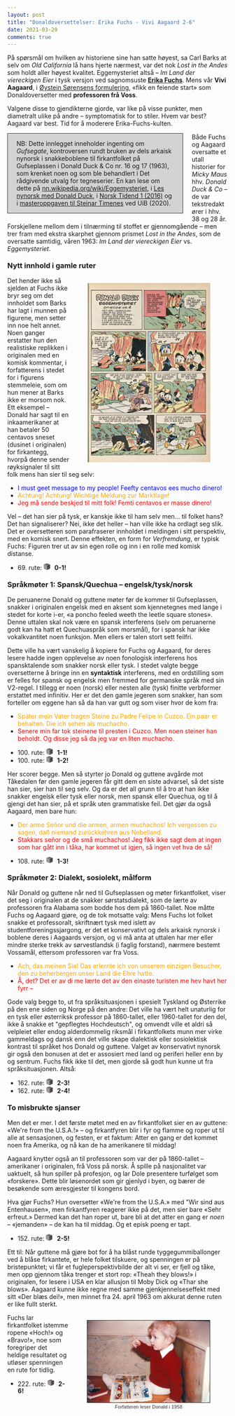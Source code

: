 ```yaml
---
layout: post
title: "Donaldoversettelser: Erika Fuchs - Vivi Aagaard 2-6"
date: 2021-03-29
comments: true
---
```


<style>
h3 {
margin-top: 1.2em;
}
  ol {
  margin-left: 0;
  padding-left: 0;
  margin-top: .4em;
}
ol li {
  display: block;
  margin-bottom: .4em;
  margin-left: 2em;
}
ol li::before {
  display: inline-block;
  content: "(" counter(item) ") ";
  counter-increment: item;
  width: 2em;
  margin-left: -2em;
}
figcaption {
    color: #333;
    text-align: center;
    font-family: Optima, Candara, Calibri, Arial, sans-serif;
    font-size: .8em;
  line-height: 1.2em;
}	
  .zoom:hover {
  -ms-transform: scale(3); /* IE 9 */
  -webkit-transform: scale(3); /* Safari 3-8 */
  transform: scale(2); 
  transform-origin: 100% 0%;
}
  .small {
  font-variant: small-caps;
}
</style>

<div class="ingress">
<p>På spørsmål om hvilken av historiene sine han satte høyest, sa Carl Barks at selv om <i>Old California</i> lå hans hjerte nærmest, var det nok <i>Lost in the Andes</i> som holdt aller høyest kvalitet. Eggemysteriet altså – <i>Im Land der viereckigen Eier</i> i tysk versjon ved sagnomsuste <a href="https://de.wikipedia.org/wiki/Erika_Fuchs"><b>Erika Fuchs</b></a>. Mens vår <b>Vivi Aagaard</b>, i <a href="https://www.oversetterleksikon.no/fra-duckburg-til-andeby-donald-pa-norsk/">Øystein Sørensens formulering</a>, «fikk en feiende start» som Donaldoversetter med <b>professoren frå Voss</b>.</p>
<p>Valgene disse to gjendikterne gjorde, var like på visse punkter, men diametralt ulike på andre – symptomatisk for to stiler. Hvem var best? Aagaard var best. Tid for å moderere Erika-Fuchs-kulten.
</p></div>
<div style="float: left; width: 360px; background-color: lightgray; padding: 0px 20px 0px 20px; margin: 0px 20px 10px 0px; border: #333 1pt solid"><p>NB: Dette innlegget inneholder ingenting om <i>Gufsegate</i>, kontroversen rundt bruken av dels arkaisk nynorsk i snakkeboblene til firkantfolket på Gufseplassen i Donald Duck &#38; Co nr. 16 og 17 (1963), som krenket noen og som ble behandlert i Det rådgivende utvalg for tegneserier. En kan lese om dette på <a href="https://nn.wikipedia.org/wiki/Eggemysteriet">nn.wikipedia.org/wiki/Eggemysteriet</a>, i <a href="https://www.nynorskbok.no/2016/09/16/les-nynorsk-med-donald-duck/">Les nynorsk med Donald Duck</a>, i <a href="https://www.nm.no/app/uploads/2020/03/nt16nr01.pdf">Norsk Tidend 1 (2016)</a> og i <a href="https://bora.uib.no/bora-xmlui/handle/1956/24106">masteroppgaven til Steinar Timenes</a> ved UiB (2020).</p></div>
<p>
Både Fuchs og Aagaard oversatte et utall historier for <i>Micky Maus</i> hhv. <i>Donald Duck &#38; Co</i> – de var tekstredaktører i hhv. 38 og 28 år. Forskjellene mellom dem i tilnærming til stoffet er gjennomgående – men trer fram med ekstra skarphet gjennom prismet  <i>Lost in the Andes</i>, som de oversatte samtidig, våren 1963: <i>Im Land der viereckigen Eier</i> vs. <i>Eggemysteriet</i>.
</p>
<h3>Nytt innhold i gamle ruter
</h3>
<div style="float:right;"><figure class="rightfig"><div class="zoom"><img style="width:280px" src="/pics/egge.jpg"></div></figure></div>
<p>Det hender ikke så sjelden at Fuchs ikke bryr seg om det innholdet som Barks har lagt i munnen på figurene, men setter inn noe helt annet. Noen ganger erstatter hun den realistiske replikken i originalen med en komisk kommentar, i forfatterens i stedet for i figurens stemmeleie, som om hun mener at Barks ikke er morsom nok. Ett eksempel – Donald har sagt til en inkaamerikaner at han betaler 50 centavos sneset (dusinet i originalen) for firkantegg, hvorpå denne sender røyksignaler til sitt folk mens han sier til seg selv:</p>
<ul class="dist"><li><span style="color:blue">I must geet message to my people! Feefty centavos ees mucho dinero!</span>
</li>
<li><span style="color:orange">Achtung! Achtung! Wichtige Meldung zur Marktlage!</span>
</li>
<li><span style="color:red">Jeg må sende beskjed til mitt folk! Femti centavos er masse dinero!</span>
</li>
</ul>
<p>Vel – det han sier på tysk, er kanskje ikke til ham selv men… til folket hans?  Det han signaliserer? Nei, ikke det heller – han ville ikke ha ordlagt seg slik. Det er oversetteren som parafraserer innholdet i meldingen i sitt perspektiv, med en komisk snert. Denne effekten, en form for <i>Verfremdung</i>, er typisk Fuchs: Figuren trer ut av sin egen rolle og inn i en rolle med komisk distanse.</p>
<ul><li>69. rute: <img src="/pics/egg.jpg" width="15px"/><b> &nbsp; 0-1!</b></li>
</ul>
<h3>Språkmøter 1: Spansk/Quechua – engelsk/tysk/norsk
</h3>
<p>
De peruanerne Donald og guttene møter før de kommer til Gufseplassen, snakker i originalen engelsk med en aksent som kjennetegnes med lange i stedet for korte i-er, «a poncho feeled weeth the leetle square stones». Denne uttalen skal nok være en spansk interferens (selv om peruanerne godt kan ha hatt et Quechuaspråk som morsmål), for i spansk har ikke vokalkvantitet noen funksjon. Men ellers er talen stort sett feilfri.
</p>
<p>Dette ville ha vært vanskelig å kopiere for Fuchs og Aagaard, for deres lesere hadde ingen opplevelse av noen fonologisk interferens hos spansktalende som snakker norsk eller tysk. I stedet valgte begge oversetterne å bringe inn en <b>syntaktisk</b> interferens, med en ordstilling som er felles for spansk og engelsk men fremmed for germanske språk med sin V2-regel. I tillegg er noen (norsk) eller nesten alle (tysk) finitte verbformer erstattet med infinitiv. Her er det den gamle jegeren som snakker, han som forteller om eggene han så da han var gutt og som viser hvor de kom fra:
</p>
<ul class="dist"><li><span style="color:orange">Später mein Vater tragen Steine zu Padre Felipe in Cuzco. Ein paar er behalten. Die ich sehen als muchacho.</span>
</li>
<li><span style="color:red">Senere min far tok steinene til presten i Cuzco. Men noen steiner han beholdt. Og disse jeg så da jeg var en liten muchacho.</span>
</li>
</ul>
<ul class="dist"><li>100. rute: 
<img src="/pics/egg.jpg" width="15px"/><b> &nbsp; 1-1!</b>
</li>
<li>100. rute: 
<img src="/pics/egg.jpg" width="15px"/><b> &nbsp; 1-2!</b>
</li></ul>
<p>
Her scorer begge. Men så styrter jo Donald og guttene avgårde mot Tåkedalen før den gamle jegeren får gitt dem en siste advarsel, så det siste han sier, sier han til seg selv. Og da er det all grunn til å tro at han ikke snakker engelsk eller tysk eller norsk, men spansk eller Quechua, og til å gjengi det han sier, på et språk uten grammatiske feil. Det gjør da også Aagaard, men bare hun:
</p>
<ul class="dist"><li><span style="color:orange">Der arme Señor und die armen, armen muchachos! Ich vergessen zu sagen, daß niemand zurückkehren aus Nebelland.</span>
</li>
<li><span style="color:red">Stakkars señor og de små muchachos! Jeg fikk ikke sagt dem at ingen som har gått inn i tåka, har kommet ut igjen, så ingen vet hva de så!</span>
</li>
</ul>
<ul><li>108. rute:
<img src="/pics/egg.jpg" width="15px"/><b> &nbsp; 1-3!</b>
</li></ul>
<h3>Språkmøter 2: Dialekt, sosiolekt, målform</h3>
<p>
Når Donald og guttene når ned til Gufseplassen og møter firkantfolket, viser det seg i originalen at de snakker sørstatsdialekt, som de lærte av professoren fra Alabama som bodde hos dem på 1860-tallet. Noe måtte Fuchs og Aagaard gjøre, og de tok motsatte valg: Mens Fuchs lot folket snakke et professoralt, skriftnært tysk med islett av studentforeningssjargong, er det et konservativt og dels arkaisk nynorsk i boblene deres i Aagaards versjon, og vi må anta at uttalen har mer eller mindre sterke trekk av sørvestlandsk (i faglig forstand), nærmere bestemt Vossamål, ettersom professoren var fra Voss.</p>
<ul class="dist"><li><span style="color:orange">Ach, das meinen Sie! Das erlernte ich von unserem einzigen Besucher, den zu beherbergen unser Land die Ehre hatte.</span>
</li>
<li><span style="color:red">Å, det? Det er av di me lærte det av den einaste turisten me hev havt her fyrr –</span>
</li>
</ul>
<p>Gode valg begge to, ut fra språksituasjonen i spesielt Tyskland og Østerrike på den ene siden og Norge på den andre: Det ville ha vært helt unaturlig for en tysk eller østerriksk professor på 1860-tallet, eller 1960-tallet for den del, ikke å snakke et "gepflegtes Hochdeutsch", og omvendt ville et aldri så velpleiet eller endog alderdommelig riksmål i firkantfolkets munn mer virke gammeldags og dansk enn det ville skape dialektisk eller sosiolektisk kontrast til språket hos Donald og guttene. Valget av konservativt nynorsk gir også den bonusen at det er assosiert med land og periferi heller enn by og sentrum. Fuchs fikk ikke til det, men gjorde så godt hun kunne ut fra språksituasjonen. Altså:
</p>
<ul class="dist"><li>162. rute: 
<img src="/pics/egg.jpg" width="15px"/><b> &nbsp; 2-3!</b>
</li>
<li>162. rute:
<img src="/pics/egg.jpg" width="15px"/><b> &nbsp; 2-4!</b>
</li></ul>
<h3>To misbrukte sjanser</h3>
<p>
Men det er mer. I det første møtet med en av firkantfolket sier en av guttene: «We're from the U.S.A.!» – og firkantfyren blir i fyr og flamme og roper ut til alle at sensasjonen, og festen, er et faktum: Atter en gang er det kommet noen fra Amerika, og nå kan de ha amerikanere til middag!
</p>
<p>Aagaard knytter også an til professoren som var der på 1860-tallet – amerikaner i originalen, frå Voss på norsk. Å spille på nasjonalitet var uaktuelt, så hun spiller på profesjon, og lar Dole presentere turfølget som «forskere». Dette blir løsenordet som gir gjenlyd i byen, og bærer de besøkende som æresgjester til kongens bord.</p>
<p>Hva gjør Fuchs? Hun oversetter «We're from the U.S.A.» med "Wir sind aus Entenhausen», men firkantfyren reagerer ikke på det, men sier bare «Sehr erfreut.» Dermed kan det han roper ut, bare bli at det atter en gang er <i>noen</i> – «jemanden» – de kan ha til middag. Og et episk poeng er tapt.</p>
<ul><li>152. rute: 
<img src="/pics/egg.jpg" width="15px"/><b> &nbsp; 2-5!</b>
</li></ul>
<p>
Ett til: Når guttene må gjøre bot for å ha blåst runde tyggegummiballonger ved å blåse firkantete, er hele folket tilskuere, og spenningen er på bristepunktet; vi får et fugleperspektivbilde der alt vi ser, er fjell og tåke, men opp gjennom tåka trenger et stort rop: «Theah they blows!» i originalen, for lesere i USA en klar allusjon til Moby Dick og «Thar she blows». Aagaard kunne ikke regne med samme gjenkjennelseseffekt med sitt «Der blæs dei!», men minnet fra 24. april 1963 om akkurat denne ruten er like fullt sterkt. 
</p>
<div style="float:right;"><figure class="rightfig"><img style="width:280px; border: #333 1pt solid" src="/pics/DDkjs.jpg"><figcaption>Forfatteren leser Donald i 1958</figcaption></figure></div>
<p>Fuchs lar firkantfolket istemme ropene «Hoch!» og «Bravo!», noe som foregriper det heldige resultatet og utløser spenningen en rute for tidlig.</p>
<ul><li>222. rute:
<img src="/pics/egg.jpg" width="15px"/><b> &nbsp; 2-6!</b>
</li></ul>
